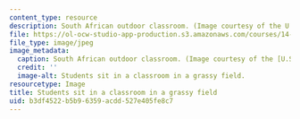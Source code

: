 ```yaml
---
content_type: resource
description: South African outdoor classroom. (Image courtesy of the U.S. Peace Corps.)
file: https://ol-ocw-studio-app-production.s3.amazonaws.com/courses/14-74-foundations-of-development-policy-spring-2009/b3df4522b5b96359acdd527e405fe8c7_14-74s09-th.jpg
file_type: image/jpeg
image_metadata:
  caption: South African outdoor classroom. (Image courtesy of the [U.S. Peace Corps](http://www.peacecorps.gov/).)
  credit: ''
  image-alt: Students sit in a classroom in a grassy field.
resourcetype: Image
title: Students sit in a classroom in a grassy field
uid: b3df4522-b5b9-6359-acdd-527e405fe8c7
---
```

